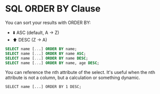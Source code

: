 # SQL ORDER BY Clause

<div class="row row-cols-md-2"><div>

You can sort your results with ORDER BY:

* ⬇️ ASC (default, A -> Z)
* ⬆️ DESC (Z -> A)

```sql
SELECT name [...] ORDER BY name;
SELECT name [...] ORDER BY name ASC;
SELECT name [...] ORDER BY name DESC;
SELECT name [...] ORDER BY name, age DESC;
```
</div><div>

You can reference the nth attribute of the select. It's useful when the nth attribute is not a column, but a calculation or something dynamic.

```sql!
SELECT name [...] ORDER BY 1 DESC;
```
</div></div>